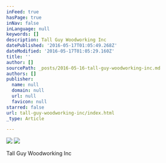 ```yaml
---
inFeed: true
hasPage: true
inNav: false
inLanguage: null
keywords: []
description: Tall Guy Woodworking Inc
datePublished: '2016-05-17T01:05:49.268Z'
dateModified: '2016-05-17T01:05:29.160Z'
title: ''
author: []
sourcePath: _posts/2016-05-16-tall-guy-woodworking-inc.md
authors: []
publisher:
  name: null
  domain: null
  url: null
  favicon: null
starred: false
url: tall-guy-woodworking-inc/index.html
_type: Article

---
```

![](https://the-grid-user-content.s3-us-west-2.amazonaws.com/aa3bef51-2e2c-46cd-abaf-b97fc68d211b.jpg)
![](https://the-grid-user-content.s3-us-west-2.amazonaws.com/1f0b97cd-4381-4070-a810-7aa4cbf81068.jpg)

Tall Guy Woodworking Inc